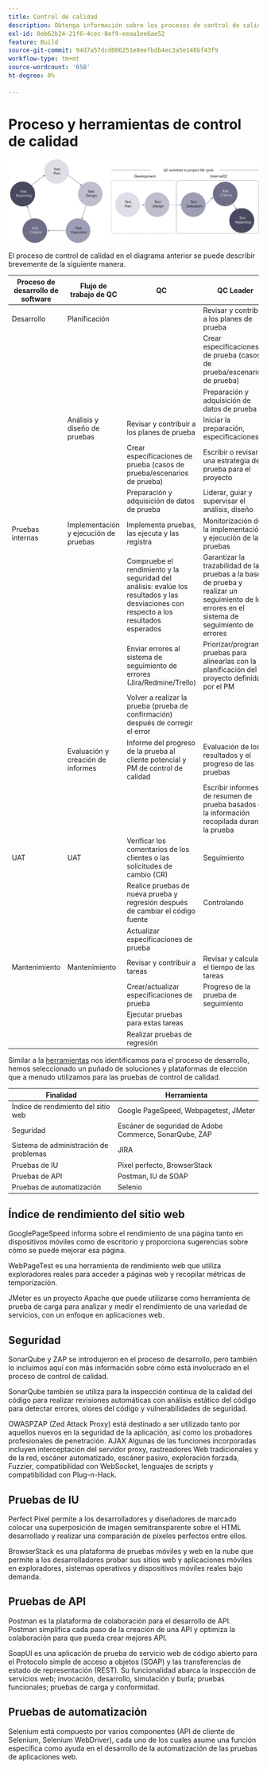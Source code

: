 ```yaml
---
title: Control de calidad
description: Obtenga información sobre los procesos de control de calidad de Adobe Commerce relacionados con los proyectos de implementación.
exl-id: 0eb62b24-21f6-4cec-8ef9-eeaa1ee6ae52
feature: Build
source-git-commit: 94d7a57dcd006251e8eefbdb4ec3a5e140bf43f9
workflow-type: tm+mt
source-wordcount: '658'
ht-degree: 0%

---
```


# Proceso y herramientas de control de calidad

![Diagrama del proceso de control de calidad](../../assets/playbooks/quality-control-diagram.svg)

El proceso de control de calidad en el diagrama anterior se puede describir brevemente de la siguiente manera.

<table>
<thead>
  <tr>
    <th>Proceso de desarrollo de software</th>
    <th>Flujo de trabajo de QC</th>
    <th>QC</th>
    <th>QC Leader</th>
  </tr>
</thead>
<tbody>
  <tr>
    <td>Desarrollo</td>
    <td>Planificación</td>
    <td></td>
    <td>Revisar y contribuir a los planes de prueba</td>
  </tr>
  <tr>
    <td></td>
    <td></td>
    <td></td>
    <td>Crear especificaciones de prueba (casos de prueba/escenarios de prueba)</td>
  </tr>
  <tr>
    <td></td>
    <td></td>
    <td></td>
    <td>Preparación y adquisición de datos de prueba</td>
  </tr>
  <tr>
    <td></td>
    <td>Análisis y diseño de pruebas</td>
    <td>Revisar y contribuir a los planes de prueba</td>
    <td>Iniciar la preparación, especificaciones</td>
  </tr>
  <tr>
    <td></td>
    <td></td>
    <td>Crear especificaciones de prueba (casos de prueba/escenarios de prueba)</td>
    <td>Escribir o revisar una estrategia de prueba para el proyecto</td>
  </tr>
  <tr>
    <td></td>
    <td></td>
    <td>Preparación y adquisición de datos de prueba</td>
    <td> Liderar, guiar y supervisar el análisis, diseño</td>
  </tr>
  <tr>
    <td>Pruebas internas</td>
    <td>Implementación y ejecución de pruebas</td>
    <td>Implementa pruebas, las ejecuta y las registra</td>
    <td>Monitorización de la implementación y ejecución de las pruebas</td>
  </tr>
  <tr>
    <td></td>
    <td></td>
    <td>Compruebe el rendimiento y la seguridad del análisis: evalúe los resultados y las desviaciones con respecto a los resultados esperados</td>
    <td>Garantizar la trazabilidad de las pruebas a la base de prueba y realizar un seguimiento de los errores en el sistema de seguimiento de errores</td>
  </tr>
  <tr>
    <td></td>
    <td></td>
    <td>Enviar errores al sistema de seguimiento de errores (Jira/Redmine/Trello)</td>
    <td>Priorizar/programar pruebas para alinearlas con la planificación del proyecto definida por el PM</td>
  </tr>
  <tr>
    <td></td>
    <td></td>
    <td>Volver a realizar la prueba (prueba de confirmación) después de corregir el error</td>
    <td></td>
  </tr>
  <tr>
    <td></td>
    <td>Evaluación y creación de informes</td>
    <td>Informe del progreso de la prueba al cliente potencial y PM de control de calidad</td>
    <td>Evaluación de los resultados y el progreso de las pruebas</td>
  </tr>
  <tr>
    <td></td>
    <td></td>
    <td></td>
    <td>Escribir informes de resumen de prueba basados en la información recopilada durante la prueba</td>
  </tr>
  <tr>
    <td>UAT</td>
    <td>UAT</td>
    <td>Verificar los comentarios de los clientes o las solicitudes de cambio (CR)</td>
    <td>Seguimiento</td>
  </tr>
  <tr>
    <td></td>
    <td></td>
    <td>Realice pruebas de nueva prueba y regresión después de cambiar el código fuente</td>
    <td>Controlando</td>
  </tr>
  <tr>
    <td></td>
    <td></td>
    <td>Actualizar especificaciones de prueba</td>
    <td></td>
  </tr>
  <tr>
    <td>Mantenimiento</td>
    <td>Mantenimiento</td>
    <td>Revisar y contribuir a tareas</td>
    <td>Revisar y calcular el tiempo de las tareas</td>
  </tr>
  <tr>
    <td></td>
    <td></td>
    <td>Crear/actualizar especificaciones de prueba</td>
    <td>Progreso de la prueba de seguimiento</td>
  </tr>
  <tr>
    <td></td>
    <td></td>
    <td>Ejecutar pruebas para estas tareas</td>
    <td></td>
  </tr>
  <tr>
    <td></td>
    <td></td>
    <td>Realizar pruebas de regresión</td>
    <td></td>
  </tr>
</tbody>
</table>

Similar a la [herramientas](project-management-tools.md) nos identificamos para el proceso de desarrollo, hemos seleccionado un puñado de soluciones y plataformas de elección que a menudo utilizamos para las pruebas de control de calidad.

| Finalidad | Herramienta |
|---------------------------|---------------------------------------------------|
| Índice de rendimiento del sitio web | Google PageSpeed, Webpagetest, JMeter |
| Seguridad | Escáner de seguridad de Adobe Commerce, SonarQube, ZAP |
| Sistema de administración de problemas | JIRA |
| Pruebas de IU | Píxel perfecto, BrowserStack |
| Pruebas de API | Postman, IU de SOAP |
| Pruebas de automatización | Selenio |


## Índice de rendimiento del sitio web

GooglePageSpeed informa sobre el rendimiento de una página tanto en dispositivos móviles como de escritorio y proporciona sugerencias sobre cómo se puede mejorar esa página.

WebPageTest es una herramienta de rendimiento web que utiliza exploradores reales para acceder a páginas web y recopilar métricas de temporización.

JMeter es un proyecto Apache que puede utilizarse como herramienta de prueba de carga para analizar y medir el rendimiento de una variedad de servicios, con un enfoque en aplicaciones web.

## Seguridad

SonarQube y ZAP se introdujeron en el proceso de desarrollo, pero también lo incluimos aquí con más información sobre cómo está involucrado en el proceso de control de calidad.

SonarQube también se utiliza para la inspección continua de la calidad del código para realizar revisiones automáticas con análisis estático del código para detectar errores, olores del código y vulnerabilidades de seguridad.

OWASPZAP (Zed Attack Proxy) está destinado a ser utilizado tanto por aquellos nuevos en la seguridad de la aplicación, así como los probadores profesionales de penetración. AJAX Algunas de las funciones incorporadas incluyen interceptación del servidor proxy, rastreadores Web tradicionales y de la red, escáner automatizado, escáner pasivo, exploración forzada, Fuzzier, compatibilidad con WebSocket, lenguajes de scripts y compatibilidad con Plug-n-Hack.

## Pruebas de IU

Perfect Pixel permite a los desarrolladores y diseñadores de marcado colocar una superposición de imagen semitransparente sobre el HTML desarrollado y realizar una comparación de píxeles perfectos entre ellos.

BrowserStack es una plataforma de pruebas móviles y web en la nube que permite a los desarrolladores probar sus sitios web y aplicaciones móviles en exploradores, sistemas operativos y dispositivos móviles reales bajo demanda.

## Pruebas de API

Postman es la plataforma de colaboración para el desarrollo de API. Postman simplifica cada paso de la creación de una API y optimiza la colaboración para que pueda crear mejores API.

SoapUI es una aplicación de prueba de servicio web de código abierto para el Protocolo simple de acceso a objetos (SOAP) y las transferencias de estado de representación (REST). Su funcionalidad abarca la inspección de servicios web; invocación, desarrollo, simulación y burla; pruebas funcionales; pruebas de carga y conformidad.

## Pruebas de automatización

Selenium está compuesto por varios componentes (API de cliente de Selenium, Selenium WebDriver), cada uno de los cuales asume una función específica como ayuda en el desarrollo de la automatización de las pruebas de aplicaciones web.
